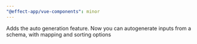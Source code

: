 ```yaml
---
"@effect-app/vue-components": minor
---
```


Adds the auto generation feature. Now you can autogenerate inputs from a schema, with mapping and sorting options
